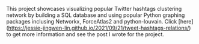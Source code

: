 This project showcases visualizing popular Twitter hashtags clustering network by building a SQL database and using popular Python graphing packages inclusing Networkx, ForceAtlas2 and python-louvain. Click [here] (https://jessie-jingwen-lin.github.io/2021/09/21/tweet-hashtags-relations/) to get more information and see the post I wrote for the project.

